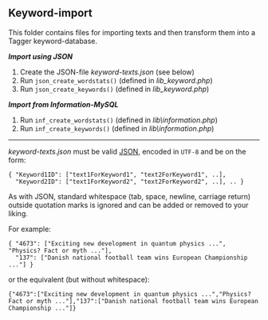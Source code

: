 Keyword-import
--------------

This folder contains files for importing texts and then transform them
into a Tagger keyword-database.

***Import using JSON***

1. Create the JSON-file _keyword-texts.json_ (see below)
2. Run `json_create_wordstats()` (defined in _lib\_keyword.php_)
3. Run `json_create_keywords()` (defined in _lib\_keyword.php_)

***Import from Information-MySQL***

1. Run `inf_create_wordstats()` (defined in _lib\information.php_)
2. Run `inf_create_keywords()` (defined in _lib\information.php_)

---
_keyword-texts.json_ must be valid [JSON], encoded in `UTF-8` and be on the form:

    { "Keyword1ID": ["text1ForKeyword1", "text2ForKeyword1", ..],
      "Keyword2ID": ["text1ForKeyword2", "text2ForKeyword2", ..], .. }
As with JSON, standard whitespace (tab, space, newline, carriage return) outside quotation marks is ignored and can be added or removed to your liking.

For example:

    { "4673": ["Exciting new development in quantum physics ...", "Physics? Fact or myth ..."],
      "137": ["Danish national football team wins European Championship ..."] }
or the equivalent (but without whitespace):

    {"4673":["Exciting new development in quantum physics ...","Physics? Fact or myth ..."],"137":["Danish national football team wins European Championship ..."]}

[JSON]: http://json.org

